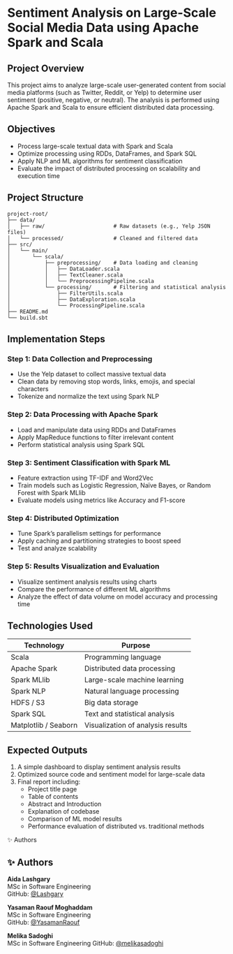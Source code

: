 # Sentiment Analysis on Large-Scale Social Media Data using Apache Spark and Scala

## Project Overview
This project aims to analyze large-scale user-generated content from social media platforms (such as Twitter, Reddit, or Yelp) to determine user sentiment (positive, negative, or neutral). The analysis is performed using Apache Spark and Scala to ensure efficient distributed data processing.

## Objectives
- Process large-scale textual data with Spark and Scala
- Optimize processing using RDDs, DataFrames, and Spark SQL
- Apply NLP and ML algorithms for sentiment classification
- Evaluate the impact of distributed processing on scalability and execution time

## Project Structure
```
project-root/
├── data/
│   ├── raw/                      # Raw datasets (e.g., Yelp JSON files)
│   └── processed/                # Cleaned and filtered data
├── src/
│   └── main/
│       └── scala/
│           ├── preprocessing/    # Data loading and cleaning
│           │   ├── DataLoader.scala
│           │   ├── TextCleaner.scala
│           │   └── PreprocessingPipeline.scala
│           └── processing/       # Filtering and statistical analysis
│               ├── FilterUtils.scala
│               ├── DataExploration.scala
│               └── ProcessingPipeline.scala
├── README.md
└── build.sbt
```

## Implementation Steps
### Step 1: Data Collection and Preprocessing
- Use the Yelp dataset to collect massive textual data
- Clean data by removing stop words, links, emojis, and special characters
- Tokenize and normalize the text using Spark NLP

### Step 2: Data Processing with Apache Spark
- Load and manipulate data using RDDs and DataFrames
- Apply MapReduce functions to filter irrelevant content
- Perform statistical analysis using Spark SQL

### Step 3: Sentiment Classification with Spark ML
- Feature extraction using TF-IDF and Word2Vec
- Train models such as Logistic Regression, Naïve Bayes, or Random Forest with Spark MLlib
- Evaluate models using metrics like Accuracy and F1-score

### Step 4: Distributed Optimization
- Tune Spark’s parallelism settings for performance
- Apply caching and partitioning strategies to boost speed
- Test and analyze scalability

### Step 5: Results Visualization and Evaluation
- Visualize sentiment analysis results using charts
- Compare the performance of different ML algorithms
- Analyze the effect of data volume on model accuracy and processing time

## Technologies Used
| Technology      | Purpose                                           |
|----------------|---------------------------------------------------|
| Scala           | Programming language                             |
| Apache Spark    | Distributed data processing                      |
| Spark MLlib     | Large-scale machine learning                     |
| Spark NLP       | Natural language processing                      |
| HDFS / S3       | Big data storage                                 |
| Spark SQL       | Text and statistical analysis                    |
| Matplotlib / Seaborn | Visualization of analysis results           |

## Expected Outputs
1. A simple dashboard to display sentiment analysis results
2. Optimized source code and sentiment model for large-scale data
3. Final report including:
   - Project title page
   - Table of contents
   - Abstract and Introduction
   - Explanation of codebase
   - Comparison of ML model results
   - Performance evaluation of distributed vs. traditional methods

✨ Authors
## ✨ Authors

**Aida Lashgary**  
MSc in Software Engineering  
GitHub: [@Lashgary](https://github.com/Lashgary)

**Yasaman Raouf Moghaddam**  
MSc in Software Engineering  
GitHub: [@YasamanRaouf](https://github.com/YasamanRaouf)

**Melika Sadoghi**  
MSc in Software Engineering 
GitHub: [@melikasadoghi](https://github.com/melikasadoghi)


